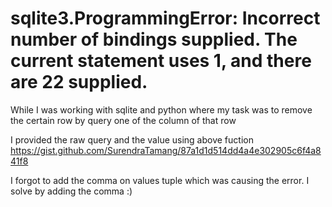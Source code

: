 # sqlite3.ProgrammingError: Incorrect number of bindings supplied. The current statement uses 1, and there are 22 supplied.

While I was working with sqlite and python where my task was to remove the certain row by query one of the column of that row

I provided the raw query and the value using above fuction
  https://gist.github.com/SurendraTamang/87a1d1d514dd4a4e302905c6f4a841f8
  
I forgot to add the comma on values tuple which was causing the error. I solve by adding the comma :)
